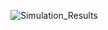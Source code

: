![Simulation_Results](https://github.com/AhmedAtia1507/Spectrophotometer_GP/assets/104103615/858c4265-7ffe-47b7-a0d0-9af64d52b9f8)
